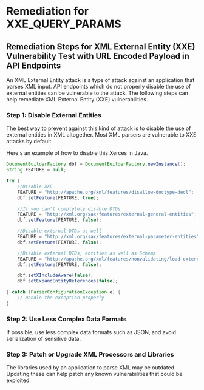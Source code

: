 # Remediation for XXE_QUERY_PARAMS

## Remediation Steps for XML External Entity (XXE) Vulnerability Test with URL Encoded Payload in API Endpoints

An XML External Entity attack is a type of attack against an application that parses XML input. API endpoints which do not properly disable the use of external entities can be vulnerable to the attack. The following steps can help remediate XML External Entity (XXE) vulnerabilities.

### Step 1: Disable External Entities

The best way to prevent against this kind of attack is to disable the use of external entities in XML altogether. Most XML parsers are vulnerable to XXE attacks by default.

Here's an example of how to disable this Xerces in Java.
```java
DocumentBuilderFactory dbf = DocumentBuilderFactory.newInstance();
String FEATURE = null;

try {
    //Disable XXE
    FEATURE = "http://apache.org/xml/features/disallow-doctype-decl";
    dbf.setFeature(FEATURE, true);

    //If you can't completely disable DTDs
    FEATURE = "http://xml.org/sax/features/external-general-entities";
    dbf.setFeature(FEATURE, false);

    //Disable external DTDs as well
    FEATURE = "http://xml.org/sax/features/external-parameter-entities";
    dbf.setFeature(FEATURE, false);

    //Disable external DTDs, entities as well as Schema
    FEATURE = "http://apache.org/xml/features/nonvalidating/load-external-dtd";
    dbf.setFeature(FEATURE, false);

    dbf.setXIncludeAware(false);
    dbf.setExpandEntityReferences(false);

} catch (ParserConfigurationException e) {
    // Handle the exception properly 
}
```

### Step 2: Use Less Complex Data Formats

If possible, use less complex data formats such as JSON, and avoid serialization of sensitive data.

### Step 3: Patch or Upgrade XML Processors and Libraries

The libraries used by an application to parse XML may be outdated. Updating these can help patch any known vulnerabilities that could be exploited.
